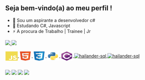 ## Seja bem-vindo(a) ao meu perfil !


 - 🔭 Sou um aspirante a desenvolvedor c# 
 - 🌱 Estudando C#, Javascript
 - ⚡ A procura de Trabalho | Trainee | Jr



 <div>
  <a href="https://github.com/hailanderhb">
  <img height="180em" src="https://github-readme-stats.vercel.app/api?username=hailanderhb&show_icons=true&theme=dark&include_all_commits=true&count_private=true"/>
  <img height="180em" src="https://github-readme-stats.vercel.app/api/top-langs/?username=hailanderhb&layout=compact&langs_count=7&theme=dark"/>
</div>
  
  
  
<div style="display: inline_block"><br>
  <img align="center" alt="hailander-Js" height="30" width="40" src="https://raw.githubusercontent.com/devicons/devicon/master/icons/javascript/javascript-plain.svg">
  <img align="center" alt="hailander-HTML" height="30" width="40" src="https://raw.githubusercontent.com/devicons/devicon/master/icons/html5/html5-original.svg">
  <img align="center" alt="hailander-CSS" height="30" width="40" src="https://raw.githubusercontent.com/devicons/devicon/master/icons/css3/css3-original.svg">
  <img align="center" alt="hailander-Python" height="30" width="40" src="https://raw.githubusercontent.com/devicons/devicon/master/icons/python/python-original.svg">
  <img align="center" alt="hailander-Csharp" height="30" width="40" src="https://raw.githubusercontent.com/devicons/devicon/master/icons/csharp/csharp-original.svg">
  <img align="center" alt="hailander-sql" height="32" width="42" src="https://cdn.jsdelivr.net/gh/devicons/devicon/icons/microsoftsqlserver/microsoftsqlserver-plain-wordmark.svg">
 <img align="center" alt="hailander-sql" height="32" width="42" src="https://cdn.jsdelivr.net/gh/devicons/devicon/icons/dot-net/dot-net-plain-wordmark.svg">
 
</div>
 
 ##
  
 <div>
  <a href="https://www.instagram.com/hailanderb/" target="_blank"><img src="https://img.shields.io/badge/-Instagram-%23E4505F?style=for-the-badge&logo=instagram&logoColor=white" target="_blank"></a>
 <a href="https://discord.gg/WzBMdfGZ" target="_blank"><img src="https://img.shields.io/badge/Discord-7289DA?style=for-the-badge&logo=discord&logoColor=white" target="_blank"></a> 
  <a href = "mailto:hailanderhb@gmail.com"><img src="https://img.shields.io/badge/-Gmail-%23333?style=for-the-badge&logo=gmail&logoColor=white" target="_blank"></a>
  <a href="https://www.linkedin.com/in/hailander-bastos/" target="_blank"><img src="https://img.shields.io/badge/-LinkedIn-%230077B5?style=for-the-badge&logo=linkedin&logoColor=white" target="_blank"></a> 
  
  
 </div>
 
